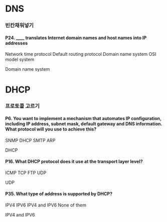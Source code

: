 # DNS

### 빈칸채워넣기
#### P24. ____ translates Internet domain names and host names into IP addresses
Network time protocol
Default routing protocol
Domain name system
OSI model system

Domain name system



# DHCP

### 프로토콜 고르기
#### P6. You want to implement a mechanism that automates IP configuration, including IP address, subnet mask, default gateway and DNS information. What protocol will you use to achieve this?
SNMP
DHCP
SMTP
ARP

DHCP

#### P16. What DHCP protocol does it use at the transport layer level?
ICMP
TCP
FTP
UDP

UDP

#### P35. What type of address is supported by DHCP?
IPV4
IPV6
IPV4 and IPV6
None of them

IPV4 and IPV6
